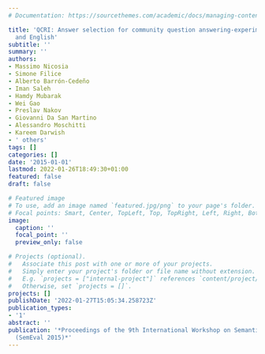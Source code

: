 ```yaml
---
# Documentation: https://sourcethemes.com/academic/docs/managing-content/

title: 'QCRI: Answer selection for community question answering-experiments for Arabic
  and English'
subtitle: ''
summary: ''
authors:
- Massimo Nicosia
- Simone Filice
- Alberto Barrón-Cedeño
- Iman Saleh
- Hamdy Mubarak
- Wei Gao
- Preslav Nakov
- Giovanni Da San Martino
- Alessandro Moschitti
- Kareem Darwish
- ' others'
tags: []
categories: []
date: '2015-01-01'
lastmod: 2022-01-26T18:49:30+01:00
featured: false
draft: false

# Featured image
# To use, add an image named `featured.jpg/png` to your page's folder.
# Focal points: Smart, Center, TopLeft, Top, TopRight, Left, Right, BottomLeft, Bottom, BottomRight.
image:
  caption: ''
  focal_point: ''
  preview_only: false

# Projects (optional).
#   Associate this post with one or more of your projects.
#   Simply enter your project's folder or file name without extension.
#   E.g. `projects = ["internal-project"]` references `content/project/deep-learning/index.md`.
#   Otherwise, set `projects = []`.
projects: []
publishDate: '2022-01-27T15:05:34.258723Z'
publication_types:
- '1'
abstract: ''
publication: '*Proceedings of the 9th International Workshop on Semantic Evaluation
  (SemEval 2015)*'
---
```

